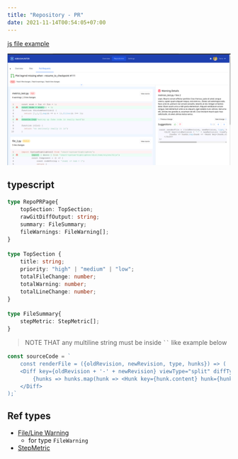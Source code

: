 ```yaml
---
title: "Repository - PR"
date: 2021-11-14T00:54:05+07:00
---
```


[js file example](/example/page-pr-file.ts "example file")

![page screenshot](/screenshots/page-repository-pr.png "screenshot")

## typescript
```typescript
type RepoPRPage{
    topSection: TopSection;
    rawGitDiffOutput: string;    
    summary: FileSummary;
    fileWarnings: FileWarning[];
}

type TopSection {
    title: string;
    priority: "high" | "medium" | "low";
    totalFileChange: number;
    totalWarning: number;
    totalLineChange: number;
}

type FileSummary{
    stepMetric: StepMetric[];
}

```

> NOTE THAT any multiline string must be inside ` `` ` like example below
```typescript
const sourceCode = `
    const renderFile = ({oldRevision, newRevision, type, hunks}) => (
    <Diff key={oldRevision + '-' + newRevision} viewType="split" diffType={type} hunks={hunks}>
        {hunks => hunks.map(hunk => <Hunk key={hunk.content} hunk={hunk} />)}
    </Diff>
);`
```


## Ref types
- [File/Line Warning](/types/line-warning)
    - for type `FileWarning`
- [StepMetric](/types/components/step-metric/)
